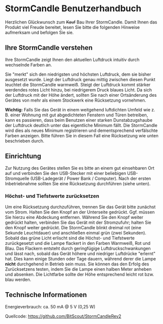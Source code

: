 
# StormCandle Benutzerhandbuch
Herzlichen Glückwunsch zum ~~Kauf~~ Bau Ihrer StormCandle.
Damit Ihnen das Produkt viel Freude bereitet, lesen Sie bitte die folgenden Hinweise aufmerksam und befolgen Sie sie.

## Ihre StormCandle verstehen

Ihre StormCandle zeigt Ihnen den aktuellen Luftdruck intuitiv durch wechselnde Farben an.

Sie "merkt" sich den niedrigsten und höchsten Luftdruck, dem sie bisher ausgesetzt wurde.
Liegt  der Luftdruck genau mittig zwischen diesen Punkt leuchtet die StormCandle warmweiß.
Steigt der Luftdruck kommt stärker werdendes rotes Licht hinzu, bei niedrigerem Druck blaues Licht.
Da sich der Luftdruck mit der Höhe ändert, sollten Sie nach einer Ortsänderung des Gerätes von mehr als einem Stockwerk eine Rücksetzung vornehmen.

**Wichtig:** Falls Sie das Gerät in einem weitgehend luftdichten Umfeld wie z. B. einer Wohnung mit gut abgedichteten Fenstern und Türen betreiben, kann es passieren, dass beim Benutzen einer starken Dunstabzugshaube der Luftdruck deutlich unter das eigentliche Minimum fällt. Die StormCandle wird dies als neues Minimum registrieren und dementsprechend verfälschte Farben anzeigen. Bitte führen Sie in diesem Fall eine Rücksetzung wie unten beschrieben durch.

## Einrichtung
Zur Nutzung des Gerätes stellen Sie es bitte an einem gut einsehbaren Ort auf und verbinden Sie den USB-Stecker mit einer beliebigen USB-Stromquelle (USB-Ladegerät / Power Bank / Computer).
Nach der ersten Inbetriebnahme sollten Sie eine Rücksetzung durchführen (siehe unten).

### Höchst- und Tiefstwerte zurücksetzen
Um eine Rücksetzung durchzuführen, trennen Sie das Gerät bitte zunächst vom Strom. Halten Sie den Knopf an der Unterseite gedrückt. Ggf. müssen Sie hierzu eine Abdeckung entfernen.
Während Sie den Knopf weiter gedrückt halten, verbinden Sie das Gerät mit der Stromzufuhr; halten Sie den Knopf weiter gedrückt.
Die StormCandle blinkt dreimal rot (eine Sekunde Leuchtdauer) und anschließen einmal grün (zwei Sekunden). Sobald das grüne Licht erlischt sind die Höchst- und Tiefstwerte zurückgesetzt und die Lampe flackert in den Farben Warmweiß, Rot und Blau.
Das Flackern entsteht durch geringfügige Luftdruckschwankungen und lässt nach, sobald das Gerät höhere und niedriger Luftdrücke "erlernt" hat. Dies kann einige Stunden oder Tage dauern, während derer die Lampe **nicht** durchgehend in Betrieb sein muss.
Sie können das den Erfolg des Zurücksetzens testen, indem Sie die Lampe einen halben Meter anheben und absenken. Die Lichtfarbe sollte der Höhe entsprechend leicht rot bzw. blau werden.

## Technische Informationen
Energieverbrauch: ca. 50 mA @ 5 V (0,25 W)

Quellcode: https://github.com/BitScout/StormCandleRev2